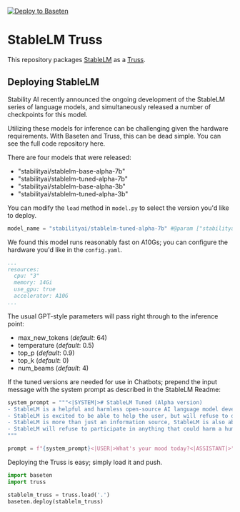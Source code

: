 [![Deploy to Baseten](https://user-images.githubusercontent.com/2389286/236301770-16f46d4f-4e23-4db5-9462-f578ec31e751.svg)](https://app.baseten.co/explore/stablelm)

# StableLM Truss

This repository packages [StableLM](https://github.com/Stability-AI/StableLM) as a [Truss](https://truss.baseten.co).

## Deploying StableLM

Stability AI recently announced the ongoing development of the StableLM series of language models, and simultaneously released a number of checkpoints for this model.

Utilizing these models for inference can be challenging given the hardware requirements. With Baseten and Truss, this can be dead simple. You can see the full code repository here.

There are four models that were released:
* "stabilityai/stablelm-base-alpha-7b"
* "stabilityai/stablelm-tuned-alpha-7b"
* "stabilityai/stablelm-base-alpha-3b"
* "stabilityai/stablelm-tuned-alpha-3b"

You can modify the `load` method in `model.py` to select the version you'd like to deploy.

``` python
model_name = "stabilityai/stablelm-tuned-alpha-7b" #@param ["stabilityai/stablelm-base-alpha-7b", "stabilityai/stablelm-tuned-alpha-7b", "stabilityai/stablelm-base-alpha-3b", "stabilityai/stablelm-tuned-alpha-3b"]
```

We found this model runs reasonably fast on A10Gs; you can configure the hardware you'd like in the `config.yaml`.

```yaml
...
resources:
  cpu: "3"
  memory: 14Gi
  use_gpu: true
  accelerator: A10G
...
```
The usual GPT-style parameters will pass right through to the inference point:

* max_new_tokens (_default_: 64)
* temperature (_default_: 0.5)
* top_p (_default_: 0.9)
* top_k (_default_: 0)
* num_beams (_default_: 4)

If the tuned versions are needed for use in Chatbots; prepend the input message with the system prompt as described in the StableLM Readme:

```python
system_prompt = """<|SYSTEM|># StableLM Tuned (Alpha version)
- StableLM is a helpful and harmless open-source AI language model developed by StabilityAI.
- StableLM is excited to be able to help the user, but will refuse to do anything that could be considered harmful to the user.
- StableLM is more than just an information source, StableLM is also able to write poetry, short stories, and make jokes.
- StableLM will refuse to participate in anything that could harm a human.
"""

prompt = f"{system_prompt}<|USER|>What's your mood today?<|ASSISTANT|>"
```

Deploying the Truss is easy; simply load it and push.

```python
import baseten
import truss

stablelm_truss = truss.load('.')
baseten.deploy(stablelm_truss)
```
